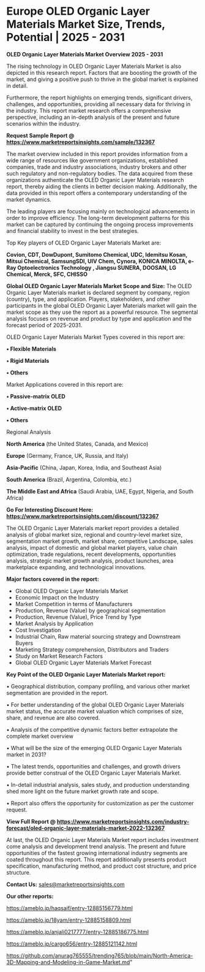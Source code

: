 # Europe OLED Organic Layer Materials Market Size, Trends, Potential | 2025 - 2031

<Strong> OLED Organic Layer Materials Market Overview 2025 - 2031</strong>

The rising technology in OLED Organic Layer Materials Market is also depicted in this research report. Factors that are boosting the growth of the market, and giving a positive push to thrive in the global market is explained in detail.

Furthermore, the report highlights on emerging trends, significant drivers, challenges, and opportunities, providing all necessary data for thriving in the industry. This report market research offers a comprehensive perspective, including an in-depth analysis of the present and future scenarios within the industry.

<strong>Request Sample Report @ <a href=https://www.marketreportsinsights.com/sample/132367>https://www.marketreportsinsights.com/sample/132367</a></strong>

The market overview included in this report provides information from a wide range of resources like government organizations, established companies, trade and industry associations, industry brokers and other such regulatory and non-regulatory bodies. The data acquired from these organizations authenticate the OLED Organic Layer Materials research report, thereby aiding the clients in better decision making. Additionally, the data provided in this report offers a contemporary understanding of the market dynamics.

The leading players are focusing mainly on technological advancements in order to improve efficiency. The long-term development patterns for this market can be captured by continuing the ongoing process improvements and financial stability to invest in the best strategies.

Top Key players of OLED Organic Layer Materials Market are:

<strong>Covion, CDT, DowDupont, Sumitomo Chemical, UDC, Idemitsu Kosan, Mitsui Chemical, SamsungSDI, UIV Chem, Cynora, KONICA MINOLTA, e-Ray Optoelectronics Technology , Jiangsu SUNERA, DOOSAN, LG Chemical, Merck, SFC, CHISSO</strong>

<strong><b>Global OLED Organic Layer Materials Market Scope and Size:</b></strong>
The OLED Organic Layer Materials market is declared segment by company, region (country), type, and application. Players, stakeholders, and other participants in the global OLED Organic Layer Materials market will gain the market scope as they use the report as a powerful resource. The segmental analysis focuses on revenue and product by type and application and the forecast period of 2025-2031.

OLED Organic Layer Materials Market Types covered in this report are:

<strong>• Flexible Materials

• Rigid Materials

• Others</strong>

Market Applications covered in this report are:

<strong>• Passive-matrix OLED

• Active-matrix OLED

• Others</strong> 

Regional Analysis

<strong>North America</strong> (the United States, Canada, and Mexico)

<strong>Europe</strong> (Germany, France, UK, Russia, and Italy)

<strong>Asia-Pacific</strong> (China, Japan, Korea, India, and Southeast Asia)

<strong>South America</strong> (Brazil, Argentina, Colombia, etc.)

<strong>The Middle East and Africa</strong> (Saudi Arabia, UAE, Egypt, Nigeria, and South Africa)

<strong>Go For Interesting Discount Here: <a href=https://www.marketreportsinsights.com/discount/132367>https://www.marketreportsinsights.com/discount/132367</a></strong>

The OLED Organic Layer Materials market report provides a detailed analysis of global market size, regional and country-level market size, segmentation market growth, market share, competitive Landscape, sales analysis, impact of domestic and global market players, value chain optimization, trade regulations, recent developments, opportunities analysis, strategic market growth analysis, product launches, area marketplace expanding, and technological innovations.

<strong><b>Major factors covered in the report:</b></strong>
<ul>
  <li>Global OLED Organic Layer Materials Market </li>
  <li>Economic Impact on the Industry</li>
  <li>Market Competition in terms of Manufacturers</li>
  <li>Production, Revenue (Value) by geographical segmentation</li>
  <li>Production, Revenue (Value), Price Trend by Type</li>
  <li>Market Analysis by Application</li>
  <li>Cost Investigation</li>
  <li>Industrial Chain, Raw material sourcing strategy and Downstream Buyers</li>
  <li>Marketing Strategy comprehension, Distributors and Traders</li>
  <li>Study on Market Research Factors</li>
  <li>Global OLED Organic Layer Materials Market Forecast</li>
</ul>

<strong><b>Key Point of the OLED Organic Layer Materials Market report:</b></strong>

• Geographical distribution, company profiling, and various other market segmentation are provided in the report.

• For better understanding of the global OLED Organic Layer Materials market status, the accurate market valuation which comprises of size, share, and revenue are also covered.

• Analysis of the competitive dynamic factors better extrapolate the complete market overview

• What will be the size of the emerging OLED Organic Layer Materials market in 2031?

• The latest trends, opportunities and challenges, and growth drivers provide better construal of the OLED Organic Layer Materials Market.

• In-detail industrial analysis, sales study, and production understanding shed more light on the future market growth rate and scope.

• Report also offers the opportunity for customization as per the customer request.

<strong><b>View Full Report @ <a href=https://www.marketreportsinsights.com/industry-forecast/oled-organic-layer-materials-market-2022-132367>https://www.marketreportsinsights.com/industry-forecast/oled-organic-layer-materials-market-2022-132367</a></b></strong>


At last, the OLED Organic Layer Materials Market report includes investment come analysis and development trend analysis. The present and future opportunities of the fastest growing international industry segments are coated throughout this report. This report additionally presents product specification, manufacturing method, and product cost structure, and price structure.

<strong>Contact Us:</strong>
sales@marketreportsinsights.com

<strong>Our other reports:</strong>

<a href=https://ameblo.jp/haqsaif/entry-12885156779.html>https://ameblo.jp/haqsaif/entry-12885156779.html</a>

<a href=https://ameblo.jp/18yam/entry-12885158809.html>https://ameblo.jp/18yam/entry-12885158809.html</a>

<a href=https://ameblo.jp/anjali0217777/entry-12885186775.html>https://ameblo.jp/anjali0217777/entry-12885186775.html</a>

<a href=https://ameblo.jp/cargo656/entry-12885121142.html>https://ameblo.jp/cargo656/entry-12885121142.html</a>

<a href=https://github.com/anurag765555/trending765/blob/main/North-America-3D-Mapping-and-Modeling-in-Game-Market.md>https://github.com/anurag765555/trending765/blob/main/North-America-3D-Mapping-and-Modeling-in-Game-Market.md</a>"
